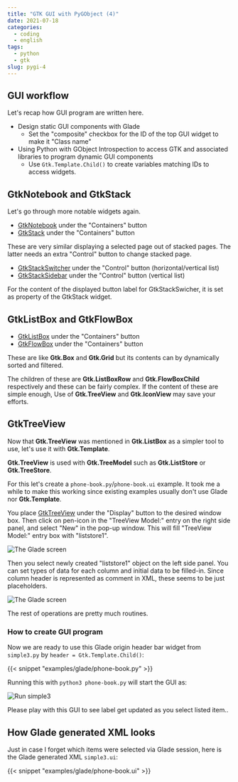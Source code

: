 ```yaml
---
title: "GTK GUI with PyGObject (4)"
date: 2021-07-18
categories:
  - coding
  - english
tags:
  - python
  - gtk
slug: pygi-4
---
```



## GUI workflow

Let's recap how GUI program are written here.

* Design static GUI components with Glade
    * Set the "composite" checkbox for the ID of the top GUI widget to make it
      "Class name"
* Using Python with GObject Introspection to access GTK and associated
  libraries to program dynamic GUI components
    * Use `Gtk.Template.Child()` to create variables matching IDs to access widgets.

## GtkNotebook and GtkStack

Let's go through more notable widgets again.

* [GtkNotebook](https://lazka.github.io/pgi-docs/Gtk-3.0/classes/Notebook.html) under the "Containers" button
* [GtkStack](https://lazka.github.io/pgi-docs/Gtk-3.0/classes/Stack.html) under the "Containers" button

These are very similar displaying a selected page out of stacked pages.  The
latter needs an extra "Control" button to change stacked page.

* [GtkStackSwitcher](https://lazka.github.io/pgi-docs/Gtk-3.0/classes/StackSwitcher.html)
  under the "Control" button (horizontal/vertical list)
* [GtkStackSidebar](https://lazka.github.io/pgi-docs/Gtk-3.0/classes/StackSidebar.html)
  under the "Control" button (vertical list)

For the content of the displayed button label for GtkStackSwicher, it is set as
property of the GtkStack widget.

## GtkListBox and GtkFlowBox

* [GtkListBox](https://lazka.github.io/pgi-docs/Gtk-3.0/classes/ListBox.html) under the "Containers" button
* [GtkFlowBox](https://lazka.github.io/pgi-docs/Gtk-3.0/classes/FlowBox.html) under the "Containers" button

These are like __Gtk.Box__ and __Gtk.Grid__ but its contents can by dynamically
sorted and filtered.

The children of these are __Gtk.ListBoxRow__ and __Gtk.FlowBoxChild__
respectively and these can be fairly complex. If the content of these are
simple enough, Use of __Gtk.TreeView__ and __Gtk.IconView__ may save your
efforts.

## GtkTreeView

Now that __Gtk.TreeView__ was mentioned in __Gtk.ListBox__ as a simpler tool to
use, let's use it with __Gtk.Template__.

__Gtk.TreeView__ is used with __Gtk.TreeModel__ such as __Gtk.ListStore__ or __Gtk.TreeStore__.

For this let's create a `phone-book.py`/`phone-book.ui` example.  It took me a
while to make this working since existing examples usually don't use Glade nor
  __Gtk.Template__.

You place
[GtkTreeView](https://lazka.github.io/pgi-docs/Gtk-3.0/classes/TreeView.html)
under the "Display" button to the desired window box.  Then click on pen-icon
in the "TreeView Model:" entry on the right side panel, and select "New" in the pop-up window.  This
will fill "TreeView Model:" entry box with "liststore1".

![The Glade screen](/img/phone-book-glade-tree.png)

Then you select newly created "liststore1" object on the left side panel.
You can set types of data for each column and initial data to be filled-in.
Since column header is represented as comment in XML, these seems to be just
placeholders.

![The Glade screen](/img/phone-book-glade-list.png)

The rest of operations are pretty much routines.

### How to create GUI program

Now we are ready to use this Glade origin header bar widget from `simple3.py`
by `header = Gtk.Template.Child()`:

{{< snippet "examples/glade/phone-book.py" >}}

Running this with `python3 phone-book.py` will start the GUI as:

![Run simple3](/img/phone-book-py.png)

Please play with this GUI to see label get updated as you select listed item..

## How Glade generated XML looks

Just in case I forget which items were selected via Glade session, here is the
Glade generated XML `simple3.ui`:

{{< snippet "examples/glade/phone-book.ui" >}}

<!-- vim: set sw=2 sts=2 ai si et tw=79 ft=markdown: -->
